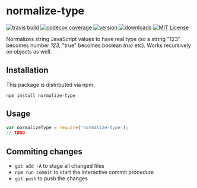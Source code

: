 # normalize-type
[![travis build](https://img.shields.io/travis/kallaspriit/normalize-type.svg?style=flat-square)](https://travis-ci.org/kallaspriit/normalize-type)
[![codecov coverage](https://img.shields.io/codecov/c/github/kallaspriit/normalize-type.svg?style=flat-square)](https://codecov.io/github/kallaspriit/normalize-type)
[![version](https://img.shields.io/npm/v/normalize-type.svg?style=flat-square)](http://npm.im/normalize-type)
[![downloads](https://img.shields.io/npm/dm/normalize-type.svg?style=flat-square)](http://npm-stat.com/charts.html?package=normalize-type&from=2015-08-01)
[![MIT License](https://img.shields.io/npm/l/normalize-type.svg?style=flat-square)](http://opensource.org/licenses/MIT)

Normalizes string JavaScript values to have real type (so a string "123" becomes number *123*, "true" becomes boolean *true* etc). Works recursively on objects as well.

## Installation

This package is distributed via npm:

```
npm install normalize-type
```

## Usage

```javascript
var normalizeType = require('normalize-type');
// TODO
```


## Commiting changes
- `git add -A` to stage all changed files
- `npm run commit` to start the interactive commit procedure
- `git push` to push the changes